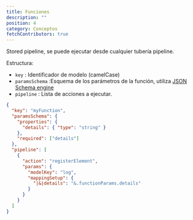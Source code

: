```yaml
---
title: Funciones
description: ""
position: 4
category: Conceptos
fetchContributors: true
---
```


Stored pipeline, se puede ejecutar desde cualquier tubería pipeline.

Estructura:

- `key` : Identificador de modelo (camelCase)
- `paramsSchema` :Esquema de los parámetros de la función, utiliza [JSON Schema engine](https://json-schema.org)
- `pipeline` : Lista de acciones a ejecutar.

```json
{
  "key": "myFunction",
  "paramsSchema": {
    "properties": {
      "details": { "type": "string" }
    },
    "required": ["details"]
  },
  "pipeline": [
    {
      "action": "registerElement",
      "params": {
        "modelKey": "log",
        "mappingSetup": {
          "|&|details": "&.functionParams.details"
        }
      }
    }
  ]
}
```

<molecules-github-user-list :items="$contributors"></molecules-github-user-list>
